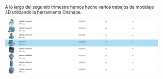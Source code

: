 A lo largo del segundo trimestre hemos hecho varios trabajos de modelaje 3D utilizando la herramienta Onshape.

![](https://github.com/Mikeey666/2nd-trimestre/blob/5a5c2f4ef3fe2f1bf29dd9132eed363f748c9ad6/Captura%20de%20pantalla%20de%202022-05-23%2010-09-12.png)
